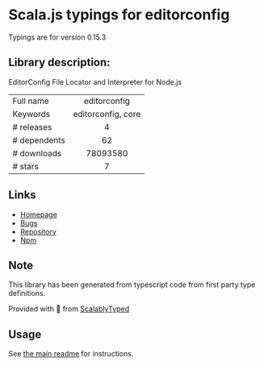 
# Scala.js typings for editorconfig

Typings are for version 0.15.3

## Library description:
EditorConfig File Locator and Interpreter for Node.js

|                    |                 |
| ------------------ | :-------------: |
| Full name          | editorconfig |
| Keywords           | editorconfig, core |
| # releases         | 4 |
| # dependents       | 62 |
| # downloads        | 78093580 |
| # stars            | 7 |

## Links
- [Homepage](https://github.com/editorconfig/editorconfig-core-js#readme)
- [Bugs](https://github.com/editorconfig/editorconfig-core-js/issues)
- [Repository](https://github.com/editorconfig/editorconfig-core-js)
- [Npm](https://www.npmjs.com/package/editorconfig)
    


## Note
This library has been generated from typescript code from first party type definitions.

Provided with :purple_heart: from [ScalablyTyped](https://github.com/oyvindberg/ScalablyTyped)

## Usage
See [the main readme](../../readme.md) for instructions.


